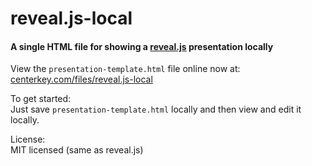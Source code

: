 reveal.js-local
===============

#### A single HTML file for showing a [reveal.js](https://github.com/hakimel/reveal.js) presentation locally

View the `presentation-template.html` file online now at:<br>
[centerkey.com/files/reveal.js-local](http://centerkey.com/files/reveal.js-local)

To get started:<br>
Just save `presentation-template.html` locally and then view and edit it locally.

License:<br>
MIT licensed (same as reveal.js)
